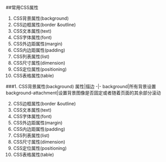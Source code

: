##常用CSS属性

1. CSS背景属性(background)
2. CSS边框属性(border &outline)
3. CSS文本属性(text)
4. CSS字体属性(font)
5. CSS外边距属性(margin)
6. CSS内边距属性(padding)
7. CSS列表属性(list)
8. CSS尺寸属性(dimension)
9. CSS定位属性(positioning)
10. CSS表格属性(table)

###1. CSS背景属性(background)
属性|描边
-|-
background|所有背景设置
background-attachment|设置背景图像是否固定或者随着页面的其余部分滚动

2. CSS边框属性(border &outline)
3. CSS文本属性(text)
4. CSS字体属性(font)
5. CSS外边距属性(margin)
6. CSS内边距属性(padding)
7. CSS列表属性(list)
8. CSS尺寸属性(dimension)
9. CSS定位属性(positioning)
10. CSS表格属性(table)